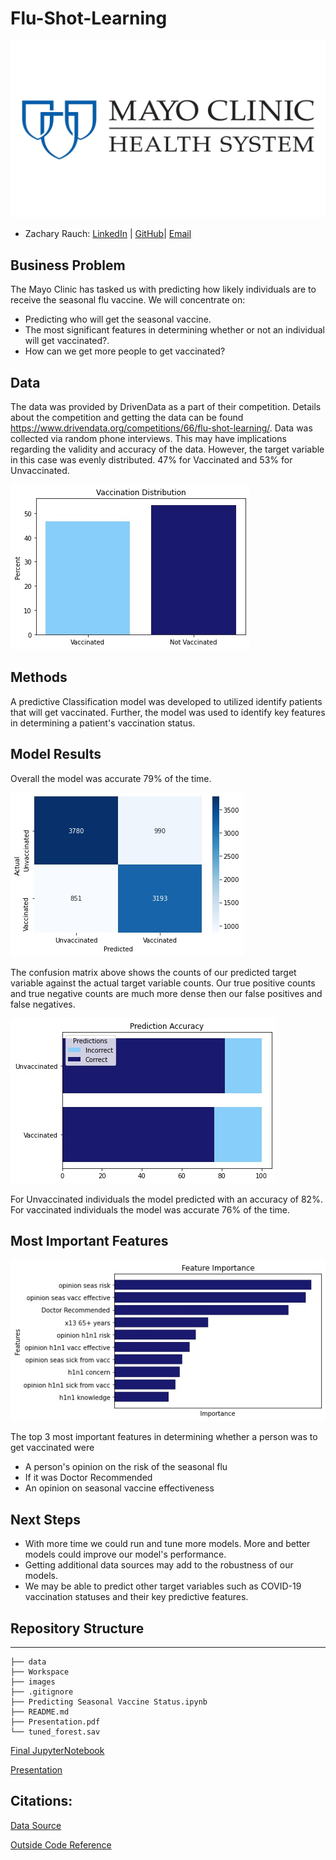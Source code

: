 # Flu-Shot-Learning
![img](./images/Mayo_Clinic.Header.webp)
- Zachary Rauch: 
[LinkedIn](https://www.linkedin.com/in/zach-rauch/) |
[GitHub](https://github.com/ZachRauch)|
[Email](zach.rauch0@gmail.com)

## Business Problem
The Mayo Clinic has tasked us with predicting how likely individuals are to receive the seasonal flu vaccine. We will concentrate on:

- Predicting who will get the seasonal vaccine.
- The most significant features in determining whether or not an individual will get vaccinated?.
- How can we get more people to get vaccinated?

## Data
The data was provided by DrivenData as a part of their competition. Details about the competition and getting the data can be found https://www.drivendata.org/competitions/66/flu-shot-learning/. Data was collected via random phone interviews. This may have implications regarding the validity and accuracy of the data. However, the target variable in this case was evenly distributed. 47% for Vaccinated and 53% for Unvaccinated. 

![img](./images/Vaccination_Distribution.jpeg)

## Methods
A predictive Classification model was developed to utilized identify patients that will get vaccinated. Further, the model was used to identify key features in determining a patient's vaccination status.

## Model Results 
Overall the model was accurate 79% of the time.

![img](./images/Confusion2.jpeg)

The confusion matrix above shows the counts of our predicted target variable against the actual target variable counts. Our true positive counts and true negative counts are much more dense then our false positives and false negatives.

![img](./images/Prediction_Accuracy.jpeg)

For Unvaccinated individuals the model predicted with an accuracy of 82%. For vaccinated individuals the model was accurate 76% of the time.

## Most Important Features

![img](./images/Feature_Importance.jpeg)

The top 3 most important features in determining whether a person was to get vaccinated were
- A person's opinion on the risk of the seasonal flu
- If it was Doctor Recommended
- An opinion on seasonal vaccine effectiveness

## Next Steps
- With more time we could run and tune more models. More and better models could improve our model's performance.
- Getting additional data sources may add to the robustness of our models.
- We may be able to predict other target variables such as COVID-19 vaccination statuses and their key predictive features.

## Repository Structure
---
```
├── data  
├── Workspace
├── images
├── .gitignore
├── Predicting Seasonal Vaccine Status.ipynb
├── README.md
├── Presentation.pdf
└── tuned_forest.sav
```
[Final JupyterNotebook](https://github.com/ZachRauch/Flu-Shot-Learning/blob/main/Predicting%20Seasonal%20Vaccine%20Status.ipynb)

[Presentation](https://github.com/ZachRauch/Flu-Shot-Learning/blob/main/Presentation.pdf)


## Citations:
[Data Source](https://www.drivendata.org/competitions/66/flu-shot-learning/) 

[Outside Code Reference](https://machinelearningmastery.com/threshold-moving-for-imbalanced-classification/)
